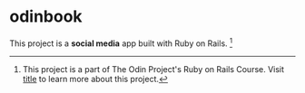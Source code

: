 # odinbook

This project is a **social media** app  built with Ruby on Rails. [^1]  

[^1]: This project is a part of The Odin Project's Ruby on Rails Course. Visit [title](https://www.theodinproject.com/lessons/ruby-on-rails-rails-final-project) to learn more about this project.

